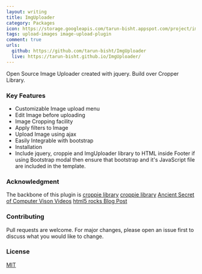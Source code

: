 ```yaml
---
layout: writing
title: ImgUploader
category: Packages
icon: https://storage.googleapis.com/tarun-bisht.appspot.com/project/imguploader0f82b65bbe1f40a3
tags: upload-images image-upload-plugin
comment: true
urls:
  github: https://github.com/tarun-bisht/ImgUploader
  live: https://tarun-bisht.github.io/ImgUploader/
---
```


Open Source Image Uploader created with jquery. Build over Cropper Library.

### Key Features

- Customizable Image upload menu
- Edit Image before uploading
- Image Cropping facility
- Apply filters to Image
- Upload Image using ajax
- Easily Integrable with bootstrap
- Installation
- Include jquery, croppie and ImgUploader library to HTML inside Footer if using Bootstrap modal then ensure that bootstrap and it's JavaScript file are included in the template.

### Acknowledgment

The backbone of this plugin is [croppie library](https://foliotek.github.io/Croppie/)
[croppie library](https://foliotek.github.io/Croppie/)
[Ancient Secret of Computer Vison Videos](https://pjreddie.com/courses/computer-vision/)
[html5 rocks Blog Post](https://www.html5rocks.com/en/tutorials/canvas/imagefilters/)

### Contributing

Pull requests are welcome. For major changes, please open an issue first to discuss what you would like to change.

### License

[MIT](https://choosealicense.com/licenses/mit/)
